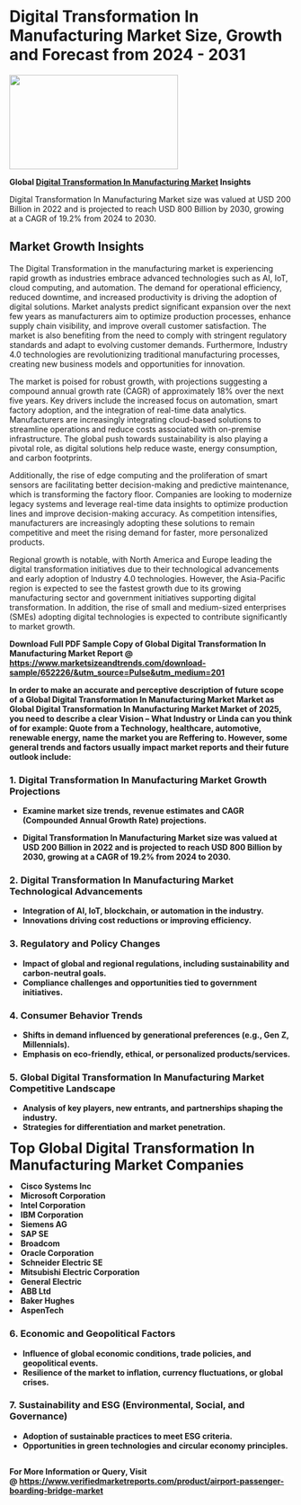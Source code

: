 <H1>Digital Transformation In Manufacturing Market Size, Growth and Forecast from 2024 - 2031</H1><img class="aligncenter size-medium wp-image-584254" src="https://thirdeyenews.in/wp-content/uploads/2024/09/Global-Market-Research-300x168.jpeg" alt="" width="300" height="168" /><p><strong>Global&nbsp;<a href="https://www.marketsizeandtrends.com/download-sample/652226/&amp;utm_source=Pulse&amp;utm_medium=201">Digital Transformation In Manufacturing Market</a> Insights</strong></p><p>Digital Transformation In Manufacturing Market size was valued at USD 200 Billion in 2022 and is projected to reach USD 800 Billion by 2030, growing at a CAGR of 19.2% from 2024 to 2030.</p><p><h2>Market Growth Insights</h2> <p>The Digital Transformation in the manufacturing market is experiencing rapid growth as industries embrace advanced technologies such as AI, IoT, cloud computing, and automation. The demand for operational efficiency, reduced downtime, and increased productivity is driving the adoption of digital solutions. Market analysts predict significant expansion over the next few years as manufacturers aim to optimize production processes, enhance supply chain visibility, and improve overall customer satisfaction. The market is also benefiting from the need to comply with stringent regulatory standards and adapt to evolving customer demands. Furthermore, Industry 4.0 technologies are revolutionizing traditional manufacturing processes, creating new business models and opportunities for innovation.</p> <p><strong></strong></p> <p>The market is poised for robust growth, with projections suggesting a compound annual growth rate (CAGR) of approximately 18% over the next five years. Key drivers include the increased focus on automation, smart factory adoption, and the integration of real-time data analytics. Manufacturers are increasingly integrating cloud-based solutions to streamline operations and reduce costs associated with on-premise infrastructure. The global push towards sustainability is also playing a pivotal role, as digital solutions help reduce waste, energy consumption, and carbon footprints.</p> <p>Additionally, the rise of edge computing and the proliferation of smart sensors are facilitating better decision-making and predictive maintenance, which is transforming the factory floor. Companies are looking to modernize legacy systems and leverage real-time data insights to optimize production lines and improve decision-making accuracy. As competition intensifies, manufacturers are increasingly adopting these solutions to remain competitive and meet the rising demand for faster, more personalized products.</p> <p>Regional growth is notable, with North America and Europe leading the digital transformation initiatives due to their technological advancements and early adoption of Industry 4.0 technologies. However, the Asia-Pacific region is expected to see the fastest growth due to its growing manufacturing sector and government initiatives supporting digital transformation. In addition, the rise of small and medium-sized enterprises (SMEs) adopting digital technologies is expected to contribute significantly to market growth.</p> <p><strong></p><p><span class=""><strong>Download Full PDF Sample Copy of Global Digital Transformation In Manufacturing Market Report</strong> @ <a href="https://www.marketsizeandtrends.com/download-sample/652226/&amp;utm_source=Pulse&amp;utm_medium=201" target="_blank">https://www.marketsizeandtrends.com/download-sample/652226/&amp;utm_source=Pulse&amp;utm_medium=201</a></span></p><p>In order to make an accurate and perceptive description of future scope of a Global&nbsp;Digital Transformation In Manufacturing Market Market as Global&nbsp;Digital Transformation In Manufacturing Market Market of 2025, you need to describe a clear Vision &ndash; What Industry or Linda can you think of for example: Quote from a Technology, healthcare, automotive, renewable energy, name the market you are Reffering to. However, some general trends and factors usually impact market reports and their future outlook include:</p><h3>1.&nbsp;<strong>Digital Transformation In Manufacturing Market Growth Projections</strong></h3><ul><li>Examine market size trends, revenue estimates and CAGR (Compounded Annual Growth Rate) projections.</li><li><p>Digital Transformation In Manufacturing Market size was valued at USD 200 Billion in 2022 and is projected to reach USD 800 Billion by 2030, growing at a CAGR of 19.2% from 2024 to 2030.</p></li></ul><h3>2.&nbsp;<strong>Digital Transformation In Manufacturing Market Technological Advancements</strong></h3><ul><li>Integration of AI, IoT, blockchain, or automation in the industry.</li><li>Innovations driving cost reductions or improving efficiency.</li></ul><h3>3.&nbsp;<strong>Regulatory and Policy Changes</strong></h3><ul><li>Impact of global and regional regulations, including sustainability and carbon-neutral goals.</li><li>Compliance challenges and opportunities tied to government initiatives.</li></ul><h3>4.&nbsp;<strong>Consumer Behavior Trends</strong></h3><ul><li>Shifts in demand influenced by generational preferences (e.g., Gen Z, Millennials).</li><li>Emphasis on eco-friendly, ethical, or personalized products/services.</li></ul><h3>5.&nbsp;<strong>Global Digital Transformation In Manufacturing Market Competitive Landscape</strong></h3><ul><li>Analysis of key players, new entrants, and partnerships shaping the industry.</li><li>Strategies for differentiation and market penetration.</li></ul><p data-pm-slice="1 1 []"><span style="color: inherit; font-family: inherit; font-size: 25px;">Top Global Digital Transformation In Manufacturing Market Companies</span></p><div class="" data-test-id=""><p><li>Cisco Systems Inc</li><li> Microsoft Corporation</li><li> Intel Corporation</li><li> IBM Corporation</li><li> Siemens AG</li><li> SAP SE</li><li> Broadcom</li><li> Oracle Corporation</li><li> Schneider Electric SE</li><li> Mitsubishi Electric Corporation</li><li> General Electric</li><li> ABB Ltd</li><li> Baker Hughes</li><li> AspenTech</li></p></div><h3>6.&nbsp;<strong>Economic and Geopolitical Factors</strong></h3><ul><li>Influence of global economic conditions, trade policies, and geopolitical events.</li><li>Resilience of the market to inflation, currency fluctuations, or global crises.</li></ul><h3>7.&nbsp;<strong>Sustainability and ESG (Environmental, Social, and Governance)</strong></h3><ul><li>Adoption of sustainable practices to meet ESG criteria.</li><li>Opportunities in green technologies and circular economy principles.</li></ul><h2><strong style="font-size: 14px;">For More Information or Query, Visit @&nbsp;</strong><a style="background-color: #ffffff; font-size: 14px;" href="https://www.marketsizeandtrends.com/report/digital-transformation-in-manufacturing-market/" target="_blank">https://www.verifiedmarketreports.com/product/airport-passenger-boarding-bridge-market</a></h2>
